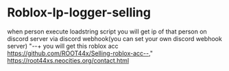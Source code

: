 # Roblox-Ip-logger-selling

when person execute loadstring script you will  get ip of that person on discord server via discord webhook(you can set your own discord webhook server)
"--+ you will get this roblox acc https://github.com/ROOT44x/Selling-roblox-acc--,"
https://root44xs.neocities.org/contact.html
